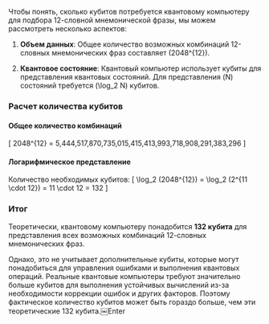 Чтобы понять, сколько кубитов потребуется квантовому компьютеру для подбора 12-словной мнемонической фразы, мы можем рассмотреть несколько аспектов:

1. **Объем данных**: Общее количество возможных комбинаций 12-словных мнемонических фраз составляет \(2048^{12}\). 

2. **Квантовое состояние**: Квантовый компьютер использует кубиты для представления квантовых состояний. Для представления \(N\) состояний требуется \(\log_2 N\) кубитов.

### Расчет количества кубитов

#### Общее количество комбинаций
\[ 2048^{12} = 5,444,517,870,735,015,415,413,993,718,908,291,383,296 \]

#### Логарифмическое представление
Количество необходимых кубитов:
\[ \log_2 (2048^{12}) = \log_2 (2^{11 \cdot 12}) = 11 \cdot 12 = 132 \]

### Итог
Теоретически, квантовому компьютеру понадобится **132 кубита** для представления всех возможных комбинаций 12-словных мнемонических фраз. 

Однако, это не учитывает дополнительные кубиты, которые могут понадобиться для управления ошибками и выполнения квантовых операций. Реальные квантовые компьютеры требуют значительно больше кубитов для выполнения устойчивых вычислений из-за необходимости коррекции ошибок и других факторов. Поэтому фактическое количество кубитов может быть гораздо больше, чем эти теоретические 132 кубита.￼Enter
